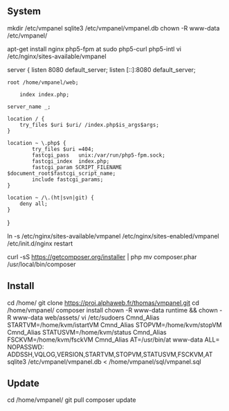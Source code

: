 ## System
mkdir /etc/vmpanel
sqlite3 /etc/vmpanel/vmpanel.db
chown -R www-data /etc/vmpanel/

apt-get install nginx php5-fpm at sudo php5-curl php5-intl
vi /etc/nginx/sites-available/vmpanel

server {
	listen 8080 default_server;
	listen [::]:8080 default_server;

	root /home/vmpanel/web;

        index index.php;

	server_name _;

	location / {
		try_files $uri $uri/ /index.php$is_args$args;
	}
	
	location ~ \.php$ {
    		try_files $uri =404;
    		fastcgi_pass   unix:/var/run/php5-fpm.sock;
    		fastcgi_index  index.php;
    		fastcgi_param SCRIPT_FILENAME $document_root$fastcgi_script_name;
    		include fastcgi_params;
	}

	location ~ /\.(ht|svn|git) {
		deny all;
	}
}

ln -s /etc/nginx/sites-available/vmpanel /etc/nginx/sites-enabled/vmpanel
/etc/init.d/nginx restart

curl -sS https://getcomposer.org/installer | php
mv composer.phar /usr/local/bin/composer

## Install
cd /home/
git clone https://proj.alphaweb.fr/thomas/vmpanel.git
cd /home/vmpanel/
composer install
chown -R www-data runtime && chown -R www-data web/assets/
vi /etc/sudoers
Cmnd_Alias STARTVM=/home/kvm/istartVM
Cmnd_Alias STOPVM=/home/kvm/stopVM
Cmnd_Alias STATUSVM=/home/kvm/status
Cmnd_Alias FSCKVM=/home/kvm/fsckVM
Cmnd_Alias AT=/usr/bin/at
www-data ALL= NOPASSWD: ADDSSH,VQLOG,VERSION,STARTVM,STOPVM,STATUSVM,FSCKVM,AT
sqlite3 /etc/vmpanel/vmpanel.db < /home/vmpanel/sql/vmpanel.sql

## Update
cd /home/vmpanel/
git pull
composer update